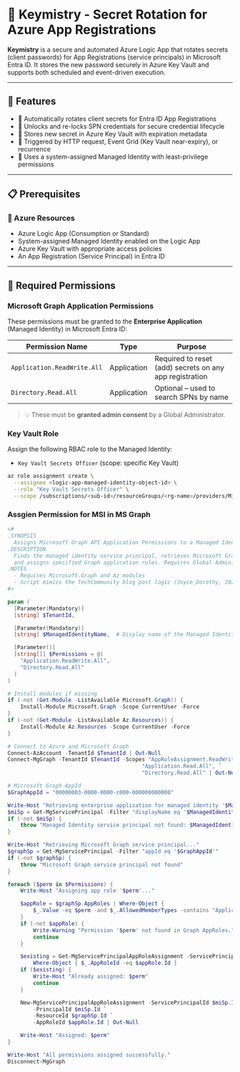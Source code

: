 # 🔐 Keymistry - Secret Rotation for Azure App Registrations

**Keymistry** is a secure and automated Azure Logic App that rotates secrets (client passwords) for App Registrations (service principals) in Microsoft Entra ID. It stores the new password securely in Azure Key Vault and supports both scheduled and event-driven execution.

---

## 🚀 Features

- 🔄 Automatically rotates client secrets for Entra ID App Registrations
- 🔐 Unlocks and re-locks SPN credentials for secure credential lifecycle
- 💾 Stores new secret in Azure Key Vault with expiration metadata
- 🔔 Triggered by HTTP request, Event Grid (Key Vault near-expiry), or recurrence
- 🔐 Uses a system-assigned Managed Identity with least-privilege permissions

---

## 📋 Prerequisites

### 🔧 Azure Resources
- Azure Logic App (Consumption or Standard)
- System-assigned Managed Identity enabled on the Logic App
- Azure Key Vault with appropriate access policies
- An App Registration (Service Principal) in Entra ID

---

## 🔐 Required Permissions

### Microsoft Graph Application Permissions
These permissions must be granted to the **Enterprise Application** (Managed Identity) in Microsoft Entra ID:

| Permission Name              | Type         | Purpose                            |
|-----------------------------|--------------|------------------------------------|
| `Application.ReadWrite.All` | Application  | Required to reset (add) secrets on any app registration |
| `Directory.Read.All`        | Application  | Optional – used to search SPNs by name |

> 💡 These must be **granted admin consent** by a Global Administrator.

### Key Vault Role
Assign the following RBAC role to the Managed Identity:

- `Key Vault Secrets Officer` (scope: specific Key Vault)

```bash
az role assignment create \
  --assignee <logic-app-managed-identity-object-id> \
  --role "Key Vault Secrets Officer" \
  --scope /subscriptions/<sub-id>/resourceGroups/<rg-name>/providers/Microsoft.KeyVault/vaults/<vault-name>
```
### Assgien Permission for MSI in MS Graph
``` Powershell
<#
.SYNOPSIS
  Assigns Microsoft Graph API Application Permissions to a Managed Identity (Enterprise Application).
.DESCRIPTION
  Finds the managed identity service principal, retrieves Microsoft Graph's service principal,
  and assigns specified Graph application roles. Requires Global Administrator privileges.
.NOTES
  - Requires Microsoft.Graph and Az modules
  - Script mimics the TechCommunity blog post logic (Joyce_Dorothy, 2021)
#>

param (
  [Parameter(Mandatory)]
  [string] $TenantId,

  [Parameter(Mandatory)]
  [string] $ManagedIdentityName,  # Display name of the Managed Identity

  [Parameter()]
  [string[]] $Permissions = @(
    "Application.ReadWrite.All",
    "Directory.Read.All"
  )
)

# Install modules if missing
if (-not (Get-Module -ListAvailable Microsoft.Graph)) {
    Install-Module Microsoft.Graph -Scope CurrentUser -Force
}
if (-not (Get-Module -ListAvailable Az.Resources)) {
    Install-Module Az.Resources -Scope CurrentUser -Force
}

# Connect to Azure and Microsoft Graph
Connect-AzAccount -TenantId $TenantId | Out-Null
Connect-MgGraph -TenantId $TenantId -Scopes "AppRoleAssignment.ReadWrite.All", `
                                          "Application.Read.All", `
                                          "Directory.Read.All" | Out-Null

# Microsoft Graph AppId
$GraphAppId = "00000003-0000-0000-c000-000000000000"

Write-Host "Retrieving enterprise application for managed identity '$ManagedIdentityName'..."
$miSp = Get-MgServicePrincipal -Filter "displayName eq '$ManagedIdentityName'"
if (-not $miSp) {
    throw "Managed Identity service principal not found: $ManagedIdentityName"
}

Write-Host "Retrieving Microsoft Graph service principal..."
$graphSp = Get-MgServicePrincipal -Filter "appId eq '$GraphAppId'"
if (-not $graphSp) {
    throw "Microsoft Graph service principal not found"
}

foreach ($perm in $Permissions) {
    Write-Host "Assigning app role '$perm'..."

    $appRole = $graphSp.AppRoles | Where-Object {
        $_.Value -eq $perm -and $_.AllowedMemberTypes -contains "Application"
    }
    if (-not $appRole) {
        Write-Warning "Permission '$perm' not found in Graph AppRoles."
        continue
    }

    $existing = Get-MgServicePrincipalAppRoleAssignment -ServicePrincipalId $miSp.Id |
        Where-Object { $_.AppRoleId -eq $appRole.Id }
    if ($existing) {
        Write-Host "Already assigned: $perm"
        continue
    }

    New-MgServicePrincipalAppRoleAssignment -ServicePrincipalId $miSp.Id `
        -PrincipalId $miSp.Id `
        -ResourceId $graphSp.Id `
        -AppRoleId $appRole.Id | Out-Null

    Write-Host "Assigned: $perm"
}

Write-Host "All permissions assigned successfully."
Disconnect-MgGraph

```
